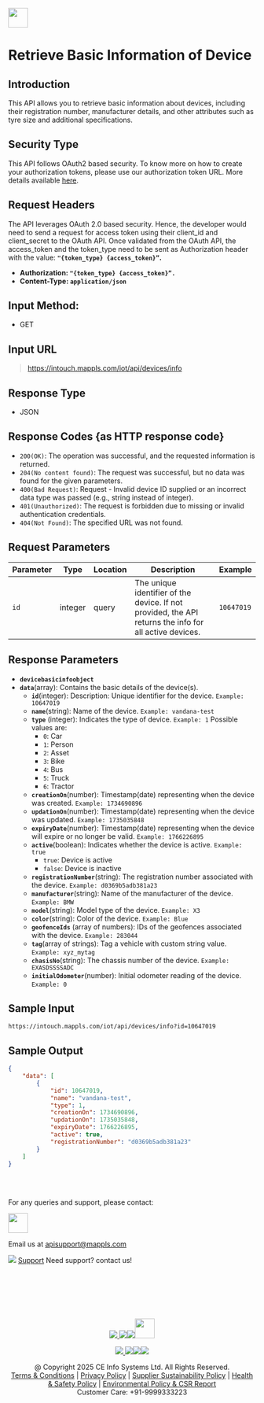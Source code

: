 
[<img src="https://about.mappls.com/about/images/MAPPLS-MapmyIndia-logo.png" height="40"/> </p>](https://about.mappls.com/api/)


# Retrieve Basic Information of Device

## **Introduction**

This API allows you to retrieve basic information about devices, including their registration number, manufacturer details, and other attributes such as tyre size and additional specifications.

## **Security Type**
This API follows OAuth2 based security. To know more on how to create your authorization tokens, please use our authorization token URL. More details available [here](https://github.com/mappls-api/mappls-rest-apis/tree/main/mappls-token-generation-api).

## **Request Headers**

The API leverages OAuth 2.0 based security. Hence, the developer would need to send a request for access token using their client_id and client_secret to the OAuth API. Once validated from the OAuth API, the access_token and the token_type need to be sent as Authorization header with the value: **`"{token_type} {access_token}”`.**

- **Authorization: `"{token_type} {access_token}”.`**
- **Content-Type: `application/json`**


## **Input Method:** 
- GET

## **Input URL**

> https://intouch.mappls.com/iot/api/devices/info

## **Response Type**
- JSON

## **Response Codes {as HTTP response code}**

- `200(OK)`: The operation was successful, and the requested information is returned.
- `204(No content found)`: The request was successful, but no data was found for the given parameters.
- `400(Bad Request)`: Request - Invalid device ID supplied or an incorrect data type was passed (e.g., string instead of integer).
- `401(Unauthorized)`: The request is forbidden due to missing or invalid authentication credentials.
- `404(Not Found)`: The specified URL was not found.

## **Request Parameters**

| Parameter | Type | Location | Description | Example |
| --- | --- | --- | --- | --- |
| `id` | integer | query | The unique identifier of the device. If not provided, the API returns the info for all active devices. | `10647019` |

## **Response Parameters**

- **`devicebasicinfoobject`**
- **`data`**(array): Contains the basic details of the device(s).
  - **`id`**(integer): Description: Unique identifier for the device. `Example: 10647019`
  - **`name`**(string): Name of the device. `Example: vandana-test`
  - **`type`** (integer): Indicates the type of device. `Example: 1` Possible values are:  
       - `0`: Car  
       - `1`: Person  
       - `2`: Asset  
       - `3`: Bike  
       - `4`: Bus  
       - `5`: Truck  
       - `6`: Tractor  
  - **`creationOn`**(number): Timestamp(date) representing when the device was created. `Example: 1734690896`
  - **`updationOn`**(number): Timestamp(date) representing when the device was updated. `Example: 1735035848`
  - **`expiryDate`**(number): Timestamp(date) representing when the device will expire or no longer be valid. `Example: 1766226895`
  - **`active`**(boolean): Indicates whether the device is active. `Example: true`    
       - `true`: Device is active  
       - `false`: Device is inactive 
  - **`registrationNumber`**(string): The registration number associated with the device. `Example: d0369b5adb381a23`
  - **`manufacturer`**(string): Name of the manufacturer of the device. `Example: BMW`
  - **`model`**(string): Model type of the device. `Example: X3`
  - **`color`**(string): Color of the device. `Example: Blue`
  - **`geofenceIds`** (array of numbers): IDs of the geofences associated with the device. `Example: 283044`
  - **`tag`**(array of strings): Tag a vehicle with custom string value. `Example: xyz_mytag`
  - **`chasisNo`**(string): The chassis number of the device. `Example: EXASDSSSSADC`
  - **`initialOdometer`**(number): Initial odometer reading of the device. `Example: 0`


## **Sample Input**

```
https://intouch.mappls.com/iot/api/devices/info?id=10647019
```

## **Sample Output**

```json
{
    "data": [
        {
            "id": 10647019,
            "name": "vandana-test",
            "type": 1,
            "creationOn": 1734690896,
            "updationOn": 1735035848,
            "expiryDate": 1766226895,
            "active": true,
            "registrationNumber": "d0369b5adb381a23"
        }
    ]
}
```




<br></br>

For any queries and support, please contact: 

[<img src="https://about.mappls.com/images/mappls-logo.svg" height="40"/> </p>](https://about.mappls.com/api/)
Email us at [apisupport@mappls.com](mailto:apisupport@mappls.com)


![](https://www.mapmyindia.com/api/img/icons/support.png)
[Support](https://about.mappls.com/contact/)
Need support? contact us!

<br></br>


<br></br>

[<p align="center"> <img src="https://www.mapmyindia.com/api/img/icons/stack-overflow.png"/> ](https://stackoverflow.com/questions/tagged/mappls-api)[![](https://www.mapmyindia.com/api/img/icons/blog.png)](https://about.mappls.com/blog/)[![](https://www.mapmyindia.com/api/img/icons/gethub.png)](https://github.com/Mappls-api)[<img src="https://mmi-api-team.s3.ap-south-1.amazonaws.com/API-Team/npm-logo.one-third%5B1%5D.png" height="40"/> </p>](https://www.npmjs.com/org/mapmyindia) 



[<p align="center"> <img src="https://www.mapmyindia.com/june-newsletter/icon4.png"/> ](https://www.facebook.com/Mapplsofficial)[![](https://www.mapmyindia.com/june-newsletter/icon2.png)](https://twitter.com/mappls)[![](https://www.mapmyindia.com/newsletter/2017/aug/llinkedin.png)](https://www.linkedin.com/company/mappls/)[![](https://www.mapmyindia.com/june-newsletter/icon3.png)](https://www.youtube.com/channel/UCAWvWsh-dZLLeUU7_J9HiOA)




<div align="center">@ Copyright 2025 CE Info Systems Ltd. All Rights Reserved.</div>

<div align="center"> <a href="https://about.mappls.com/api/terms-&-conditions">Terms & Conditions</a> | <a href="https://about.mappls.com/about/privacy-policy">Privacy Policy</a> | <a href="https://about.mappls.com/pdf/mapmyIndia-sustainability-policy-healt-labour-rules-supplir-sustainability.pdf">Supplier Sustainability Policy</a> | <a href="https://about.mappls.com/pdf/Health-Safety-Management.pdf">Health & Safety Policy</a> | <a href="https://about.mappls.com/pdf/Environment-Sustainability-Policy-CSR-Report.pdf">Environmental Policy & CSR Report</a>

<div align="center">Customer Care: +91-9999333223</div>





